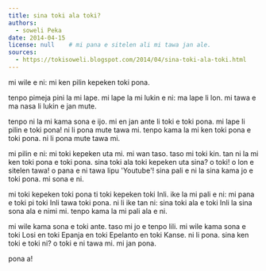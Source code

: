 ```yaml
---
title: sina toki ala toki?
authors:
  - soweli Peka
date: 2014-04-15
license: null    # mi pana e sitelen ali mi tawa jan ale.
sources:
  - https://tokisoweli.blogspot.com/2014/04/sina-toki-ala-toki.html
---
```


mi wile e ni: mi ken pilin kepeken toki pona.

tenpo pimeja pini la mi lape. mi lape la mi lukin e ni: ma lape li lon. mi tawa e ma nasa li lukin e jan mute.

tenpo ni la mi kama sona e ijo. mi en jan ante li toki e toki pona. mi lape li pilin e toki pona! ni li pona mute tawa mi. tenpo kama la mi ken toki pona e toki pona. ni li pona mute tawa mi.

mi pilin e ni: mi toki kepeken uta mi. mi wan taso. taso mi toki kin. tan ni la mi ken toki pona e toki pona. sina toki ala toki kepeken uta sina? o toki! o lon e sitelen tawa! o pana e ni tawa lipu 'Youtube'! sina pali e ni la sina kama jo e toki pona. mi sona e ni.

mi toki kepeken toki pona ti toki kepeken toki Inli. ike la mi pali e ni: mi pana e toki pi toki Inli tawa toki pona. ni li ike tan ni: sina toki ala e toki Inli la sina sona ala e nimi mi. tenpo kama la mi pali ala e ni.

mi wile kama sona e toki ante. taso mi jo e tenpo lili. mi wile kama sona e toki Losi en toki Epanja en toki Epelanto en toki Kanse. ni li pona. sina ken toki e toki ni? o toki e ni tawa mi. mi jan pona.

pona a!

<!-- 

Comments from Kaliputra (2015-01-10):

no 'e' with 'tawa'
'toki kepeken/lon toki pona' ditto 'pilin'
'lon e sitelen' is nice but fancy, 'pali' is enough.
'kama jo e toki pona' = 'kama sona e toki pona'?
'ti' = 'li'?

-->